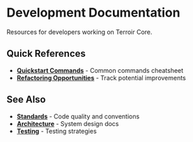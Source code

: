 # Development Documentation

Resources for developers working on Terroir Core.

## Quick References

- **[Quickstart Commands](./quickstart-commands.md)** - Common commands cheatsheet
- **[Refactoring Opportunities](./refactoring-opportunities.md)** - Track potential improvements

## See Also

- **[Standards](../resources/standards/)** - Code quality and conventions
- **[Architecture](../architecture/)** - System design docs
- **[Testing](../testing/)** - Testing strategies